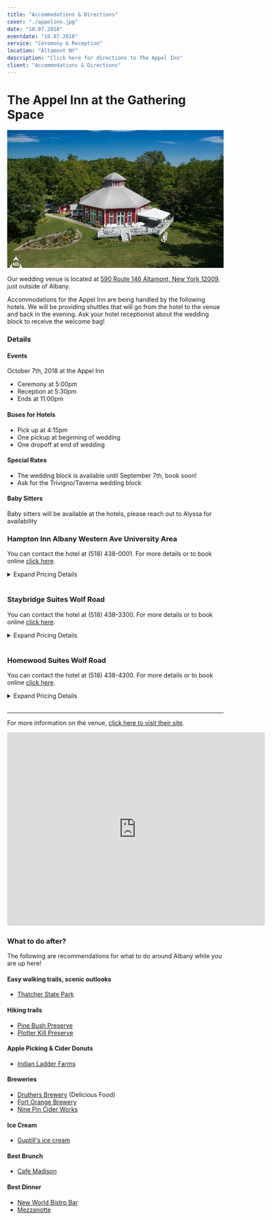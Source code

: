 ```yaml
---
title: "Accommodations & Directions"
cover: "./appelinn.jpg"
date: "10.07.2018"
eventdate: "10.07.2018"
service: "Ceremony & Reception"
location: "Altamont NY"
description: "Click here for directions to The Appel Inn"
client: "Accommodations & Directions"
---
```

# The Appel Inn at the Gathering Space

![Appel Inn Birds Eye](./appelinn.jpg)

Our wedding venue is located at [590 Route 146 Altamont, New York 12009](https://goo.gl/maps/YJYG2CJCMrA2), just outside of Albany.

Accommodations for the Appel Inn are being handled by the following hotels. We will be providing shuttles that will go from the hotel to the venue and back in the evening. Ask your hotel receptionist about the wedding block to receive the welcome bag!

### Details

#### Events

October 7th, 2018 at the Appel Inn

* Ceremony at 5:00pm
* Reception at 5:30pm
* Ends at 11:00pm

#### Buses for Hotels

* Pick up at 4:15pm
* One pickup at beginning of wedding
* One dropoff at end of wedding

#### Special Rates

* The wedding block is available until September 7th, book soon!
* Ask for the Trivigno/Taverna wedding block

#### Baby Sitters

Baby sitters will be available at the hotels, please reach out to Alyssa for availability

### Hampton Inn Albany Western Ave University Area
You can contact the hotel at (518) 438-0001. For more details or to book online [click here](http://www.albanywesternaveuniversityarea.hamptoninn.com/).

<details>
 <summary>Expand Pricing Details</summary>

| Room | Rate |
| ------------- | ------------- |
| Two Queens Studio  | $134.00  |
| One King One Sofa Bed  | $134.00  |
| One King Bed  | $134.00  |
| One King Parlor Suite  | $154.00  |
</details>
<br>

### Staybridge Suites Wolf Road
You can contact the hotel at (518) 438-3300. For more details or to book online [click here](http://www.ihg.com/staybridge/hotels/us/en/albany/albee/hoteldetail?cm_mmc=GoogleMaps-_-sb-_-USEN-_-albee).

<details>
 <summary>Expand Pricing Details</summary>

| Room | Rate |
| ------------- | ------------- |
| King One Bedroom  | $154.00  |
| King Studio  | $154.00  |
| Two Queens One Bedroom  | $164.00  |
| Two Queens Studio  | $164.00  |
</details>
<br>

### Homewood Suites Wolf Road
You can contact the hotel at (518) 438-4300. For more details or to book online [click here](http://homewoodsuites3.hilton.com/en/hotels/new-york/homewood-suites-by-hilton-albany-ALBHWHW/index.html).

<details>
 <summary>Expand Pricing Details</summary>

| Room | Rate |
| ------------- | ------------- |
| King One Bedroom  | $144.00  |
| King Studio  | $144.00  |
| Two Queens One Bedroom  | $154.00  |
| Two Queens Studio  | $154.00  |
</details>
<br>

----

For more information on the venue, [click here to visit their site](https://www.appelinn.com/weddings-events).

<iframe src="https://www.google.com/maps/embed?pb=!1m18!1m12!1m3!1d2931.716754691895!2d-73.98767304849005!3d42.7097179208375!2m3!1f0!2f0!3f0!3m2!1i1024!2i768!4f13.1!3m3!1m2!1s0x89de771dae5e3ae7%3A0x3a61e56fdfb31fc5!2sAppel+Inn!5e0!3m2!1sen!2sus!4v1509999823604" width="600" height="450" frameborder="0" allowfullscreen></iframe>

### What to do after?

The following are recommendations for what to do around Albany while you are up here!

#### Easy walking trails, scenic outlooks
* [Thatcher State Park](https://parks.ny.gov/parks/128/details.aspx)

#### Hiking trails
* [Pine Bush Preserve](http://www.albanypinebush.org/)
* [Plotter Kill Preserve]()

#### Apple Picking & Cider Donuts
* [Indian Ladder Farms](http://www.indianladderfarms.com/)

#### Breweries
* [Druthers Brewery](http://www.druthersbrewing.com/) (Delicious Food)
* [Fort Orange Brewery](https://www.fortorangebrewing.com/)
* [Nine Pin Cider Works](http://www.ninepincider.com/)

#### Ice Cream
* [Guptill's ice cream](https://www.google.com/maps/dir//guptill's+ice+cream/data=!4m6!4m5!1m1!4e2!1m2!1m1!1s0x89de11fecda8e99b:0xd32c63bfefff869e?sa=X&ved=2ahUKEwjSz6fT9uPdAhXRct8KHbN1AqoQ9RcwC3oECAoQEw)

#### Best Brunch
* [Cafe Madison](http://www.cafemadisonalbany.com/)

#### Best Dinner
* [New World Bistro Bar](http://newworldbistrobar.com/)
* [Mezzanotte](http://www.mezzanottealbany.com/)
